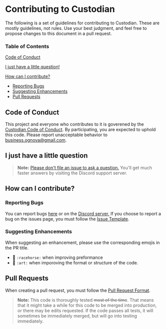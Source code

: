 # Contributing to Custodian

The following is a set of guidelines for contributing to Custodian. These are mostly guidelines, not rules. Use your best judgment, and feel free to propose changes to this document in a pull request.

### Table of Contents

[Code of Conduct](#code-of-conduct)

[I just have a little question!](#i-just-have-a-little-question)

[How can I contribute?](#how-can-i-contribute)
  * [Reporting Bugs](#reporting-bugs)
  * [Suggesting Enhancements](#suggesting-enhancements)
  * [Pull Requests](#pull-requests)

## Code of Conduct

This project and everyone who contributes to it is goverened by the [Custodian Code of Conduct](/CODE_OF_CONDUCT.md). By participating, you are expected to uphold this code. Please report unacceptable behavior to [business.ognova@gmail.com](mailto:business.ognova@gmail.com).

## I just have a little question

> **Note:** [Please don't file an issue to ask a question.](https://discord.gg/qtpgmFe) You'll get much faster answers by visiting the Discord support server.

## How can I contribute?

### Reporting Bugs

You can report bugs [here](https://github.com/Novuh-Bot/Custodian/issues) or on the [Discord server.](https://discord.gg/qtpgmFe) If you choose to report a bug on the issues page, you must follow the [Issue Template](/ISSUE_TEMPLATE.md).

### Suggesting Enhancements

When suggesting an enhancement, please use the corresponding emojis in the PR title.
  * 🐎 `:racehorse:` when improving preformance
  * 🎨 `:art:` when imporoving the format or structure of the code.

## Pull Requests

When creating a pull request, you must follow the [Pull Request Format](/PULL_REQUEST_FORMAT.md).

> **Note:** This code is thoroughly tested ~~most of the time~~. That means that it might take a while for this code to be merged into production, or there may be edits requested. If the code passes all tests, it will sometimes be immediately merged, but will go into testing immediately.
